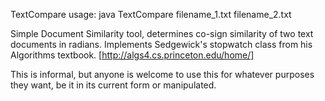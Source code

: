 TextCompare usage: java TextCompare filename_1.txt filename_2.txt

Simple Document Similarity tool, determines co-sign similarity of two text documents in radians. 
Implements Sedgewick's stopwatch class from his Algorithms textbook. [http://algs4.cs.princeton.edu/home/]

This is informal, but anyone is welcome to use this for whatever purposes they want, be it in its current form or manipulated. 
